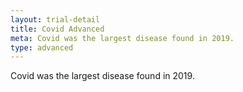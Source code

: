 ```yaml
---
layout: trial-detail
title: Covid Advanced
meta: Covid was the largest disease found in 2019.
type: advanced
---
```


Covid was the largest disease found in 2019.
